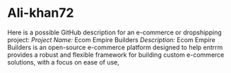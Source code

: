 # Ali-khan72
Here is a possible GitHub description for an e-commerce or dropshipping project:  *Project Name:* Ecom Empire Builders  *Description:*  Ecom Empire Builders is an open-source e-commerce platform designed to help entrrm provides a robust and flexible framework for building custom e-commerce solutions, with a focus on ease of use, 
